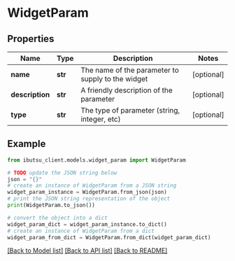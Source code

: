# WidgetParam


## Properties

Name | Type | Description | Notes
------------ | ------------- | ------------- | -------------
**name** | **str** | The name of the parameter to supply to the widget | [optional] 
**description** | **str** | A friendly description of the parameter | [optional] 
**type** | **str** | The type of parameter (string, integer, etc) | [optional] 

## Example

```python
from ibutsu_client.models.widget_param import WidgetParam

# TODO update the JSON string below
json = "{}"
# create an instance of WidgetParam from a JSON string
widget_param_instance = WidgetParam.from_json(json)
# print the JSON string representation of the object
print(WidgetParam.to_json())

# convert the object into a dict
widget_param_dict = widget_param_instance.to_dict()
# create an instance of WidgetParam from a dict
widget_param_from_dict = WidgetParam.from_dict(widget_param_dict)
```
[[Back to Model list]](../README.md#documentation-for-models) [[Back to API list]](../README.md#documentation-for-api-endpoints) [[Back to README]](../README.md)


